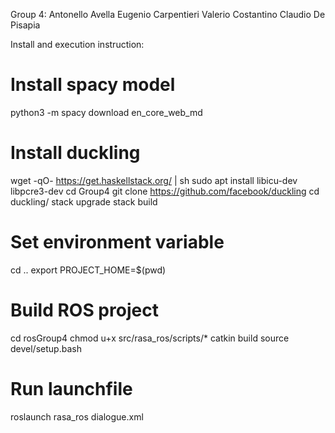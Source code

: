Group 4:
	Antonello Avella
	Eugenio Carpentieri
	Valerio Costantino
	Claudio De Pisapia

Install and execution instruction:
# Install spacy model
python3 -m spacy download en_core_web_md

# Install duckling
wget -qO- https://get.haskellstack.org/ | sh 
sudo apt install libicu-dev libpcre3-dev
cd Group4 
git clone https://github.com/facebook/duckling
cd duckling/
stack upgrade 
stack build

# Set environment variable
cd ..
export PROJECT_HOME=$(pwd)
‎
# Build ROS project
cd rosGroup4
chmod u+x src/rasa_ros/scripts/*
catkin build
source devel/setup.bash

# Run launchfile
roslaunch rasa_ros dialogue.xml
